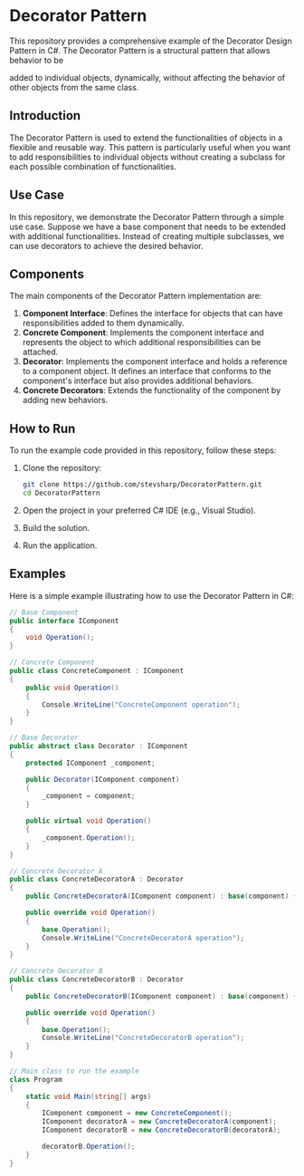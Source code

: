 # Decorator Pattern

This repository provides a comprehensive example of the Decorator Design Pattern in C#. The Decorator Pattern is a structural pattern that allows behavior to be 

added to individual objects, dynamically, without affecting the behavior of other objects from the same class.


## Introduction

The Decorator Pattern is used to extend the functionalities of objects in a flexible and reusable way. This pattern is particularly useful when you want to add responsibilities to individual objects without creating a subclass for each possible combination of functionalities.

## Use Case

In this repository, we demonstrate the Decorator Pattern through a simple use case. Suppose we have a base component that needs to be extended with additional functionalities. Instead of creating multiple subclasses, we can use decorators to achieve the desired behavior.

## Components

The main components of the Decorator Pattern implementation are:

1. **Component Interface**: Defines the interface for objects that can have responsibilities added to them dynamically.
2. **Concrete Component**: Implements the component interface and represents the object to which additional responsibilities can be attached.
3. **Decorator**: Implements the component interface and holds a reference to a component object. It defines an interface that conforms to the component's interface but also provides additional behaviors.
4. **Concrete Decorators**: Extends the functionality of the component by adding new behaviors.

## How to Run

To run the example code provided in this repository, follow these steps:

1. Clone the repository:
    ```bash
    git clone https://github.com/stevsharp/DecoratorPattern.git
    cd DecoratorPattern
    ```

2. Open the project in your preferred C# IDE (e.g., Visual Studio).

3. Build the solution.

4. Run the application.

## Examples

Here is a simple example illustrating how to use the Decorator Pattern in C#:

```csharp
// Base Component
public interface IComponent
{
    void Operation();
}

// Concrete Component
public class ConcreteComponent : IComponent
{
    public void Operation()
    {
        Console.WriteLine("ConcreteComponent operation");
    }
}

// Base Decorator
public abstract class Decorator : IComponent
{
    protected IComponent _component;

    public Decorator(IComponent component)
    {
        _component = component;
    }

    public virtual void Operation()
    {
        _component.Operation();
    }
}

// Concrete Decorator A
public class ConcreteDecoratorA : Decorator
{
    public ConcreteDecoratorA(IComponent component) : base(component) { }

    public override void Operation()
    {
        base.Operation();
        Console.WriteLine("ConcreteDecoratorA operation");
    }
}

// Concrete Decorator B
public class ConcreteDecoratorB : Decorator
{
    public ConcreteDecoratorB(IComponent component) : base(component) { }

    public override void Operation()
    {
        base.Operation();
        Console.WriteLine("ConcreteDecoratorB operation");
    }
}

// Main class to run the example
class Program
{
    static void Main(string[] args)
    {
        IComponent component = new ConcreteComponent();
        IComponent decoratorA = new ConcreteDecoratorA(component);
        IComponent decoratorB = new ConcreteDecoratorB(decoratorA);

        decoratorB.Operation();
    }
}
